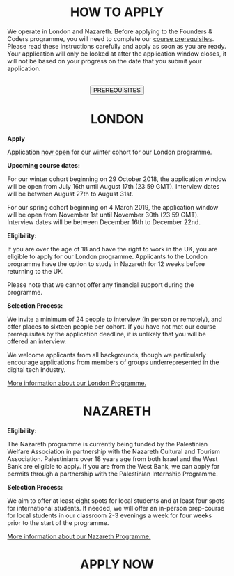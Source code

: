 <h1 align='center'>HOW TO APPLY</h1>

We operate in London and Nazareth. Before applying to the Founders & Coders programme, you will need to complete our [course prerequisites](https://foundersandcoders.com/apply/prerequisites/). Please read these instructions carefully and apply as soon as you are ready. Your application will only be looked at after the application window closes, it will not be based on your progress on the date that you submit your application.
<br>
<br>
<div align='center'><a href="/apply/prerequisites"><button class="button-three">PREREQUISITES</button></a></div>

<h1 align='center'>LONDON</h1>

**Apply**

Application [now open](https://docs.google.com/forms/d/e/1FAIpQLSfczihTcCcdKiwHS2evUyJbQBMoGlbuOgJOS2oxNYZwBSUBsA/viewform) for our winter cohort for our London programme.

**Upcoming course dates:**

For our winter cohort beginning on 29 October 2018, the application window will be open from July 16th until August 17th (23:59 GMT). Interview dates will be between August 27th to August 31st.

For our spring cohort beginning on 4 March 2019, the application window will be open from November 1st until November 30th (23:59 GMT). Interview dates will be between December 16th to December 22nd.

**Eligibility:**

If you are over the age of 18 and have the right to work in the UK, you are eligible to apply for our London programme. Applicants to the London programme have the option to study in Nazareth for 12 weeks before returning to the UK.

Please note that we cannot offer any financial support during the programme.

**Selection Process:**

We invite a minimum of 24 people to interview (in person or remotely), and offer places to sixteen people per cohort. If you have not met our course prerequisites by the application deadline, it is unlikely that you will be offered an interview.

We welcome applicants from all backgrounds, though we particularly encourage applications from members of groups underrepresented in the digital tech industry.

[More information about our London Programme.](https://foundersandcoders.com/programme/course-information/london)

<h1 align='center'>NAZARETH</h1>

**Eligibility:**

The Nazareth programme is currently being funded by the Palestinian Welfare Association in partnership with the Nazareth Cultural and Tourism Association. Palestinians over 18 years age from both Israel and the West Bank are eligible to apply. If you are from the West Bank, we can apply for permits through a partnership with the Palestinian Internship Programme.

**Selection Process:**

We aim to offer at least eight spots for local students and at least four spots for international students. If needed, we will offer an in-person prep-course for local students in our classroom 2-3 evenings a week for four weeks prior to the start of the programme.

[More information about our Nazareth Programme.](https://foundersandcoders.com/programme/course-information/nazareth)

<h1 align='center'>APPLY NOW</h1>
